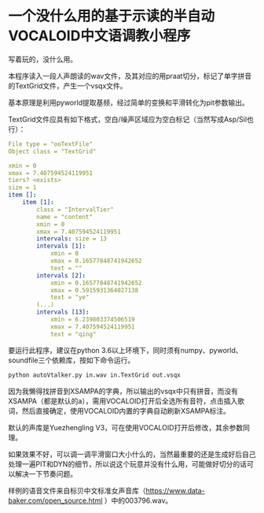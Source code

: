 # 一个没什么用的基于示读的半自动VOCALOID中文语调教小程序

写着玩的，没什么用。

本程序读入一段人声朗读的wav文件，及其对应的用praat切分，标记了单字拼音的TextGrid文件，产生一个vsqx文件。

基本原理是利用pyworld提取基频，经过简单的变换和平滑转化为pit参数输出。

TextGrid文件应具有如下格式，空白/噪声区域应为空白标记（当然写成Asp/Sil也行）：

```yaml
File type = "ooTextFile"
Object class = "TextGrid"

xmin = 0 
xmax = 7.407594524119951 
tiers? <exists> 
size = 1 
item []: 
    item [1]:
        class = "IntervalTier" 
        name = "content" 
        xmin = 0 
        xmax = 7.407594524119951 
        intervals: size = 13 
        intervals [1]:
            xmin = 0 
            xmax = 0.16577848741942652 
            text = "" 
        intervals [2]:
            xmin = 0.16577848741942652 
            xmax = 0.5915931364027138 
            text = "ye" 
        (...)
        intervals [13]:
            xmin = 6.239803374506519 
            xmax = 7.407594524119951 
            text = "qing" 
```

要运行此程序，建议在python 3.6以上环境下，同时须有numpy、pyworld、soundfile三个依赖库，按如下命令运行。

```bash
python autoVtalker.py in.wav in.TextGrid out.vsqx
```

因为我懒得找拼音到XSAMPA的字典，所以输出的vsqx中只有拼音，而没有XSAMPA（都是默认的a），需用VOCALOID打开后全选所有音符，点击插入歌词，然后直接确定，使用VOCALOID内置的字典自动刷新XSAMPA标注。

默认的声库是Yuezhengling V3，可在使用VOCALOID打开后修改，其余参数同理。

如果效果不好，可以调一调平滑窗口大小什么的，当然最重要的还是生成好后自己处理一遍PIT和DYN的细节，所以说这个玩意并没有什么用，可能做好切分的话可以解决一下节奏问题。

样例的语音文件来自标贝中文标准女声音库（https://www.data-baker.com/open_source.html ）中的003796.wav。
